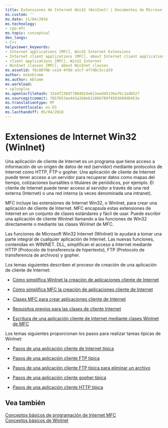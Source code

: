 ```yaml
---
title: Extensiones de Internet Win32 (WinInet) | Documentos de Microsoft
ms.custom: ''
ms.date: 11/04/2016
ms.technology:
- cpp-mfc
ms.topic: conceptual
dev_langs:
- C++
helpviewer_keywords:
- Internet applications [MFC], Win32 Internet Extensions
- Internet client applications [MFC], about Internet client applications
- client applications [MFC], Win32 Internet
- WinInet classes [MFC], about WinInet classes
ms.assetid: f8c80f0b-ce14-4f0d-a3cf-4f7d8c5cca59
author: mikeblome
ms.author: mblome
ms.workload:
- cplusplus
ms.openlocfilehash: 32e4f236977884924e611eed45136a76c1ad6527
ms.sourcegitcommit: 76b7653ae443a2b8eb1186b789f8503609d6453e
ms.translationtype: MT
ms.contentlocale: es-ES
ms.lasthandoff: 05/04/2018
---
```

# <a name="win32-internet-extensions-wininet"></a>Extensiones de Internet Win32 (WinInet)
Una aplicación de cliente de Internet es un programa que tiene acceso a información de un origen de datos de red (servidor) mediante protocolos de Internet como HTTP, FTP o gopher. Una aplicación de cliente de Internet puede tener acceso a un servidor para recuperar datos como mapas del tiempo, cotizaciones bursátiles o titulares de periódicos, por ejemplo. El cliente de Internet puede tener acceso al servidor a través de una red externa (Internet) o una red interna (a veces denominada una intranet).  
  
 MFC incluye las extensiones de Internet Win32, o WinInet, para crear una aplicación de cliente de Internet. MFC encapsula estas extensiones de Internet en un conjunto de clases estándares y fácil de usar. Puede escribir una aplicación de cliente WinInet llamando a las funciones de Win32 directamente o mediante las clases WinInet de MFC.  
  
 Las funciones de Microsoft Win32 Internet (WinInet) le ayudará a tomar una parte integral de cualquier aplicación de Internet. Las nuevas funciones, contenidas en WININET. DLL, simplifican el acceso a Internet mediante HTTP (Protocolo de transferencia de hipertexto), FTP (Protocolo de transferencia de archivos) y gopher.  
  
 Los temas siguientes describen el proceso de creación de una aplicación de cliente de Internet:  
  
-   [Cómo simplifica WinInet la creación de aplicaciones cliente de Internet](../mfc/how-wininet-makes-it-easier-to-create-internet-client-applications.md)  
  
-   [Cómo simplifica MFC la creación de aplicaciones cliente de Internet](../mfc/how-mfc-makes-it-easier-to-create-internet-client-applications.md)  
  
-   [Clases MFC para crear aplicaciones cliente de Internet](../mfc/mfc-classes-for-creating-internet-client-applications.md)  
  
-   [Requisitos previos para las clases de cliente Internet](../mfc/prerequisites-for-internet-client-classes.md)  
  
-   [Escritura de una aplicación cliente de Internet mediante clases WinInet de MFC](../mfc/writing-an-internet-client-application-using-mfc-wininet-classes.md)  
  
 Los temas siguientes proporcionan los pasos para realizar tareas típicas de WinInet:  
  
-   [Pasos de una aplicación cliente de Internet típica](../mfc/steps-in-a-typical-internet-client-application.md)  
  
-   [Pasos de una aplicación cliente FTP típica](../mfc/steps-in-a-typical-ftp-client-application.md)  
  
-   [Pasos de una aplicación cliente FTP típica para eliminar un archivo](../mfc/steps-in-a-typical-ftp-client-application-to-delete-a-file.md)  
  
-   [Pasos de una aplicación cliente gopher típica](../mfc/steps-in-a-typical-gopher-client-application.md)  
  
-   [Pasos de una aplicación cliente HTTP típica](../mfc/steps-in-a-typical-http-client-application.md)  
  
## <a name="see-also"></a>Vea también  
 [Conceptos básicos de programación de Internet MFC](../mfc/mfc-internet-programming-basics.md)   
 [Conceptos básicos de WinInet](../mfc/wininet-basics.md)



